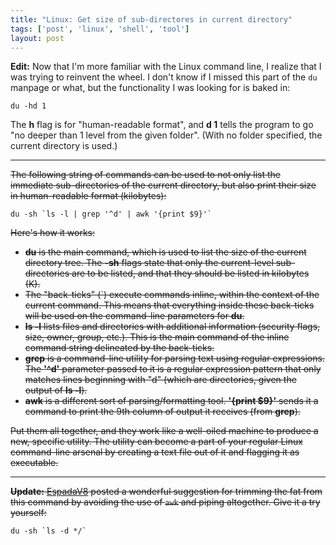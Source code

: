 ```yaml
---
title: "Linux: Get size of sub-directores in current directory"
tags: ['post', 'linux', 'shell', 'tool']
layout: post
---
```


**Edit:** Now that I'm more familiar with the Linux command line, I
realize that I was trying to reinvent the wheel. I don't know if I
missed this part of the `du` manpage or what, but the functionality I
was looking for is baked in:

```
du -hd 1
```

The **h** flag is for "human-readable format", and **d 1** tells the
program to go "no deeper than 1 level from the given folder". (With no
folder specified, the current directory is used.)

---

<s>The following string of commands can be used to not only list the
immediate sub-directories of the current directory, but also print their
size in human-readable format (kilobytes):</s>

```
du -sh `ls -l | grep '^d' | awk '{print $9}'`
```

<s>Here's how it works:</s><!--more-->

- <s>**du** is the main command, which is used to list the size of the
	current directory tree. The **-sh** flags state that only the
	current-level sub-directories are to be listed, and that they should
	be listed in kilobytes (K).</s>
- <s>The "back-ticks" (`) execute commands inline, within the context
	of the current command. This means that everything inside these
	back-ticks will be used on the command-line parameters for **du**.</s>
- <s>**ls -l** lists files and directories with additional information
	(security flags, size, owner, group, etc.). This is the main command
	of the inline command string delineated by the back-ticks.</s>
- <s>**grep** is a command-line utility for parsing text using
	regular expressions. The **'^d'** parameter passed to it is a
	regular expression pattern that only matches lines beginning with
	"d" (which are directories, given the output of **ls -l**).</s>
- <s>**awk** is a different sort of parsing/formatting tool. **'{print
	$9}'** sends it a command to print the 9th column of output it
	receives (from **grep**).</s>

<s>Put them all together, and they work like a well-oiled machine to
produce a new, specific utility. The utility can become a part of your
regular Linux command-line arsenal by creating a text file out of it and
flagging it as executable.</s>

---

<s>**Update:** [EspadaV8](https://github.com/EspadaV8) posted a wonderful
suggestion for trimming the fat from this command by avoiding the use of
`awk` and piping altogether. Give it a try yourself:</s>

```
du -sh `ls -d */`
```
